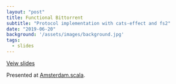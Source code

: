 ```yaml
---
layout: "post"
title: Functional Bittorrent
subtitle: "Protocol implementation with cats-effect and fs2"
date: "2019-06-20"
background: '/assets/images/background.jpg'
tags: 
  - slides
---
```


<a class="btn btn-primary" href="/slides/bittorrent-0/">Veiw slides</a>


Presented at [Amsterdam.scala](https://www.meetup.com/amsterdam-scala/events/262312636/).
